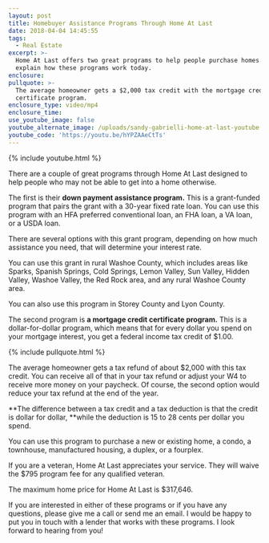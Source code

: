 ```yaml
---
layout: post
title: Homebuyer Assistance Programs Through Home At Last
date: 2018-04-04 14:45:55
tags:
  - Real Estate
excerpt: >-
  Home At Last offers two great programs to help people purchase homes. I’ll
  explain how these programs work today.
enclosure:
pullquote: >-
  The average homeowner gets a $2,000 tax credit with the mortgage credit
  certificate program.
enclosure_type: video/mp4
enclosure_time:
use_youtube_image: false
youtube_alternate_image: /uploads/sandy-gabrielli-home-at-last-youtube.jpg
youtube_code: 'https://youtu.be/hYPZAAeCtTs'
---
```


{% include youtube.html %}

There are a couple of great programs through Home At Last designed to help people who may not be able to get into a home otherwise.&nbsp;

The first is their **down payment assistance program.** This is a grant-funded program that pairs the grant with a 30-year fixed rate loan. You can use this program with an HFA preferred conventional loan, an FHA loan, a VA loan, or a USDA loan.&nbsp;

There are several options with this grant program, depending on how much assistance you need, that will determine your interest rate.&nbsp;

You can use this grant in rural Washoe County, which includes areas like Sparks, Spanish Springs, Cold Springs, Lemon Valley, Sun Valley, Hidden Valley, Washoe Valley, the Red Rock area, and any rural Washoe County area.&nbsp;

You can also use this program in Storey County and Lyon County.&nbsp;

The second program is **a mortgage credit certificate program.** This is a dollar-for-dollar program, which means that for every dollar you spend on your mortgage interest, you get a federal income tax credit of $1.00.

{% include pullquote.html %}

The average homeowner gets a tax refund of about $2,000 with this tax credit. You can receive all of that in your tax refund or adjust your W4 to receive more money on your paycheck. Of course, the second option would reduce your tax refund at the end of the year.&nbsp;

**The difference between a tax credit and a tax deduction is that the credit is dollar for dollar,&nbsp;**while the deduction is 15 to 28 cents per dollar you spend. &nbsp;

You can use this program to purchase a new or existing home, a condo, a townhouse, manufactured housing, a duplex, or a fourplex.&nbsp;

If you are a veteran, Home At Last appreciates your service. They will waive the $795 program fee for any qualified veteran.&nbsp;

The maximum home price for Home At Last is $317,646.

If you are interested in either of these programs or if you have any questions, please give me a call or send me an email. I would be happy to put you in touch with a lender that works with these programs. I look forward to hearing from you!